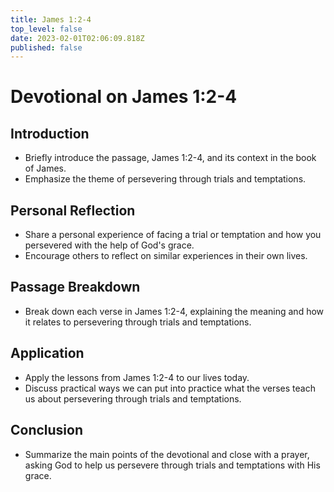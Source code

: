 ```yaml
---
title: James 1:2-4
top_level: false
date: 2023-02-01T02:06:09.818Z
published: false
---
```

# Devotional on James 1:2-4

## Introduction
- Briefly introduce the passage, James 1:2-4, and its context in the book of James.
- Emphasize the theme of persevering through trials and temptations.

## Personal Reflection
- Share a personal experience of facing a trial or temptation and how you persevered with the help of God's grace.
- Encourage others to reflect on similar experiences in their own lives.

## Passage Breakdown
- Break down each verse in James 1:2-4, explaining the meaning and how it relates to persevering through trials and temptations.

## Application
- Apply the lessons from James 1:2-4 to our lives today.
- Discuss practical ways we can put into practice what the verses teach us about persevering through trials and temptations.

## Conclusion
- Summarize the main points of the devotional and close with a prayer, asking God to help us persevere through trials and temptations with His grace.
